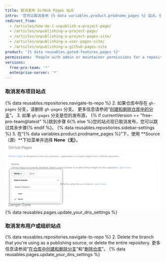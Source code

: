 ```yaml
---
title: 取消发布 GitHub Pages 站点
intro: '您可以取消发布 {% data variables.product.prodname_pages %} 站点，使该站点不再对{% if currentVersion == "free-pro-team@latest" %}公众{% else %}所有 {% data variables.product.product_location %} 用户{% endif %}开放。'
redirect_from:
  - /articles/how-do-i-unpublish-a-project-page/
  - /articles/unpublishing-a-project-page/
  - /articles/unpublishing-a-project-pages-site/
  - /articles/unpublishing-a-user-pages-site/
  - /articles/unpublishing-a-github-pages-site
product: '{% data reusables.gated-features.pages %}'
permissions: 'People with admin or maintainer permissions for a repository can unpublish a {% data variables.product.prodname_pages %} site.'
versions:
  free-pro-team: '*'
  enterprise-server: '*'
---
```


### 取消发布项目站点

{% data reusables.repositories.navigate-to-repo %}
2. 如果仓库中存在 `gh-pages` 分支，请删除 `gh-pages` 分支。 更多信息请参阅“[创建和删除仓库中的分支](/articles/creating-and-deleting-branches-within-your-repository#deleting-a-branch)”。
3. 如果 `gh-pages` 分支是您的发布源，
{% if currentVersion == "free-pro-team@latest" %}跳到步骤 6{% else %}您的站点现已取消发布，您可以跳过其余步骤{% endif %}。
{% data reusables.repositories.sidebar-settings %}
5. 在“{% data variables.product.prodname_pages %}”下，使用 **Source（源）**下拉菜单并选择 **None（无）**。 ![用于选择发布源的下拉菜单](/assets/images/help/pages/publishing-source-drop-down.png)
{% data reusables.pages.update_your_dns_settings %}

### 取消发布用户或组织站点

{% data reusables.repositories.navigate-to-repo %}
2. Delete the branch that you're using as a publishing source, or delete the entire repository. 更多信息请参阅“[在仓库中创建和删除分支](/articles/creating-and-deleting-branches-within-your-repository#deleting-a-branch)”和“[删除仓库](/articles/deleting-a-repository)”。
{% data reusables.pages.update_your_dns_settings %}
